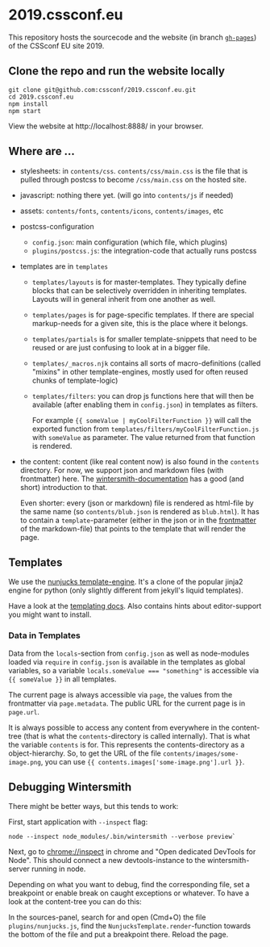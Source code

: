 # 2019.cssconf.eu

This repository hosts the sourcecode and the website (in branch [`gh-pages`][gh-pages]) of the CSSconf EU site 2019.

## Clone the repo and run the website locally

    git clone git@github.com:cssconf/2019.cssconf.eu.git
    cd 2019.cssconf.eu
    npm install
    npm start

View the website at http://localhost:8888/ in your browser.

## Where are …

 - stylesheets: in `contents/css`. `contents/css/main.css` is the file that is pulled through postcss to become `/css/main.css` on the hosted site.

 - javascript: nothing there yet. (will go into `contents/js` if needed)

 - assets: `contents/fonts`, `contents/icons`, `contents/images`, etc

 - postcss-configuration
   - `config.json`: main configuration (which file, which plugins)
   - `plugins/postcss.js`: the integration-code that actually runs postcss

 - templates are in `templates`
   - `templates/layouts` is for master-templates. They typically define blocks that can be selectively overridden in inheriting templates. Layouts will in general inherit from one another as well.
   - `templates/pages` is for page-specific templates. If there are special markup-needs for a given site, this is the place where it belongs.
   - `templates/partials` is for smaller template-snippets that need to be reused or are just confusing to look at in a bigger file.
   - `templates/_macros.njk` contains all sorts of macro-definitions (called "mixins" in other template-engines, mostly used for often reused chunks of template-logic)
   - `templates/filters`: you can drop js functions here that will then be available (after enabling them in `config.json`) in templates as filters.

     For example `{{ someValue | myCoolFilterFunction }}` will call the exported function from `templates/filters/myCoolFilterFunction.js` with `someValue` as parameter. The value returned from that function is rendered.

 - the content: content (like real content now) is also found in the `contents` directory. For now, we support json and markdown files (with frontmatter) here. The [wintersmith-documentation][] has a good (and short) introduction to that.

   Even shorter: every (json or markdown) file is rendered as html-file by the same name (so `contents/blub.json` is rendered as `blub.html`). It has to contain a `template`-parameter (either in the json or in the [frontmatter][] of the markdown-file) that points to the template that will render the page.

## Templates

We use the [nunjucks template-engine][]. It's a clone of the popular jinja2 engine for python (only slightly different from jekyll's liquid templates).

Have a look at the [templating docs][]. Also contains hints about editor-support you might want to install.

### Data in Templates

Data from the `locals`-section from `config.json` as well as node-modules loaded via `require` in `config.json` is available in the templates as global variables, so a variable `locals.someValue === "something"` is accessible via `{{ someValue }}` in all templates.

The current page is always accessible via `page`, the values from the frontmatter via `page.metadata`. The public URL for the current page is in `page.url`.

It is always possible to access any content from everywhere in the content-tree (that is what the `contents`-directory is called internally).
That is what the variable `contents` is for. This represents the contents-directory as a object-hierarchy. So, to get the URL of the file `contents/images/some-image.png`, you can use `{{ contents.images['some-image.png'].url }}`.

## Debugging Wintersmith

There might be better ways, but this tends to work:

First, start application with `--inspect` flag:

    node --inspect node_modules/.bin/wintersmith --verbose preview`

Next, go to [chrome://inspect](chrome://inspect) in chrome and "Open dedicated DevTools for Node". This should connect a new devtools-instance to the wintersmith-server running in node.

Depending on what you want to debug, find the corresponding file, set a breakpoint or enable break on caught exceptions or whatever. To have a look at the content-tree you can do this:

In the sources-panel, search for and open (Cmd+O) the file `plugins/nunjucks.js`, find the `NunjucksTemplate.render`-function towards the bottom of the file and put a breakpoint there. Reload the page.


[gh-pages]: https://github.com/cssconf/2019.cssconf.eu/tree/gh-pages
[nunjucks template-engine]: https://mozilla.github.io/nunjucks/
[templating docs]: https://mozilla.github.io/nunjucks/templating.html
[wintersmith-documentation]: https://github.com/jnordberg/wintersmith#quick-start
[frontmatter]: https://jekyllrb.com/docs/frontmatter/
